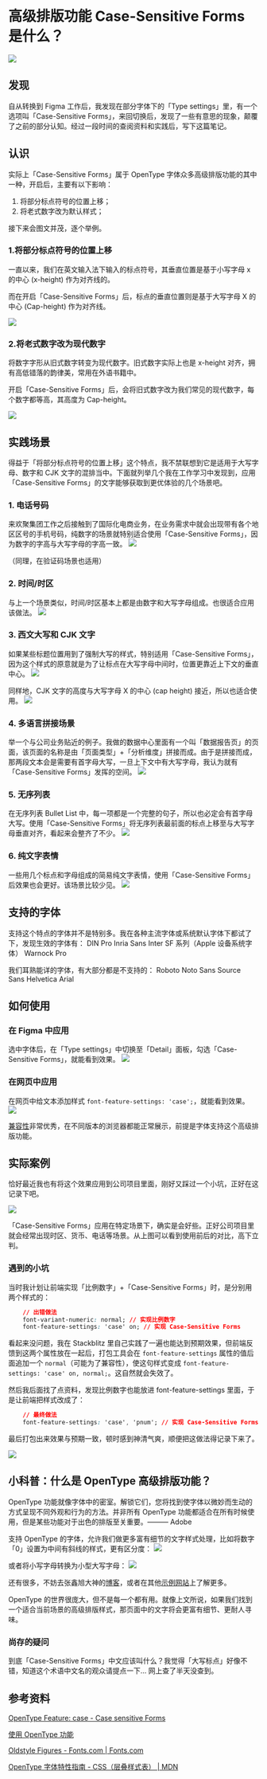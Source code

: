 # 高级排版功能 Case-Sensitive Forms 是什么？

![](https://lrdim.oss-cn-shenzhen.aliyuncs.com/blogimg/2022-05-14-e0efbeed2ca0/01.png)

## 发现
自从转换到 Figma 工作后，我发现在部分字体下的「Type settings」里，有一个选项叫「Case-Sensitive Forms」，来回切换后，发现了一些有意思的现象，颠覆了之前的部分认知。经过一段时间的查阅资料和实践后，写下这篇笔记。

## 认识
实际上「Case-Sensitive Forms」属于 OpenType 字体众多高级排版功能的其中一种，开启后，主要有以下影响：

1. 将部分标点符号的位置上移；
2. 将老式数字改为默认样式；

接下来会图文并茂，逐个举例。

### 1.将部分标点符号的位置上移
一直以来，我们在英文输入法下输入的标点符号，其垂直位置是基于小写字母 x 的中心 (x-height) 作为对齐线的。

而在开启「Case-Sensitive Forms」后，标点的垂直位置则是基于大写字母 X 的中心 (Cap-height) 作为对齐线。

![](https://lrdim.oss-cn-shenzhen.aliyuncs.com/blogimg/2022-05-14-e0efbeed2ca0/02.png)

### 2.将老式数字改为现代数字

将数字字形从旧式数字转变为现代数字。旧式数字实际上也是 x-height 对齐，拥有高低错落的韵律美，常用在外语书籍中。

开启「Case-Sensitive Forms」后，会将旧式数字改为我们常见的现代数字，每个数字都等高，其高度为 Cap-height。

![](https://lrdim.oss-cn-shenzhen.aliyuncs.com/blogimg/2022-05-14-e0efbeed2ca0/03.png)

## 实践场景
得益于「将部分标点符号的位置上移」这个特点，我不禁联想到它是适用于大写字母、数字和 CJK 文字的混排当中。下面就列举几个我在工作学习中发现到，应用「Case-Sensitive Forms」的文字能够获取到更优体验的几个场景吧。

### 1. 电话号码
来欢聚集团工作之后接触到了国际化电商业务，在业务需求中就会出现带有各个地区区号的手机号码，纯数字的场景就特别适合使用「Case-Sensitive Forms」，因为数字的字高与大写字母的字高一致。
![](https://lrdim.oss-cn-shenzhen.aliyuncs.com/blogimg/2022-05-14-e0efbeed2ca0/04.png)

（同理，在验证码场景也适用）

### 2. 时间/时区
与上一个场景类似，时间/时区基本上都是由数字和大写字母组成。也很适合应用该做法。
![](https://lrdim.oss-cn-shenzhen.aliyuncs.com/blogimg/2022-05-14-e0efbeed2ca0/05.png)


### 3. 西文大写和 CJK 文字
如果某些标题位置用到了强制大写的样式，特别适用「Case-Sensitive Forms」，因为这个样式的原意就是为了让标点在大写字母中间时，位置更靠近上下文的垂直中心。
![](https://lrdim.oss-cn-shenzhen.aliyuncs.com/blogimg/2022-05-14-e0efbeed2ca0/06.png)

同样地，CJK 文字的高度与大写字母 X 的中心 (cap height) 接近，所以也适合使用。
![](https://lrdim.oss-cn-shenzhen.aliyuncs.com/blogimg/2022-05-14-e0efbeed2ca0/07.png)

### 4. 多语言拼接场景
举一个与公司业务贴近的例子。我做的数据中心里面有一个叫「数据报告页」的页面，该页面的名称是由「页面类型」+「分析维度」拼接而成。由于是拼接而成，那两段文本会是需要有首字母大写，一旦上下文中有大写字母，我认为就有「Case-Sensitive Forms」发挥的空间。
![](https://lrdim.oss-cn-shenzhen.aliyuncs.com/blogimg/2022-05-14-e0efbeed2ca0/08.png)

### 5. 无序列表
在无序列表 Bullet List 中，每一项都是一个完整的句子，所以也必定会有首字母大写。使用「Case-Sensitive Forms」将无序列表最前面的标点上移至与大写字母垂直对齐，看起来会整齐了不少。
![](https://lrdim.oss-cn-shenzhen.aliyuncs.com/blogimg/2022-05-14-e0efbeed2ca0/09.png)

### 6. 纯文字表情
一些用几个标点和字母组成的简易纯文字表情，使用「Case-Sensitive Forms」后效果也会更好。该场景比较少见。
![](https://lrdim.oss-cn-shenzhen.aliyuncs.com/blogimg/2022-05-14-e0efbeed2ca0/10.png)

## 支持的字体
支持这个特点的字体并不是特别多。我在各种主流字体或系统默认字体下都试了下，发现生效的字体有：
DIN Pro
Inria Sans
Inter 
SF 系列（Apple 设备系统字体）
Warnock Pro

我们耳熟能详的字体，有大部分都是不支持的：
Roboto
Noto Sans
Source Sans
Helvetica
Arial

## 如何使用
### 在 Figma 中应用
选中字体后，在「Type settings」中切换至「Detail」面板，勾选「Case-Sensitive Forms」，就能看到效果。
![](https://lrdim.oss-cn-shenzhen.aliyuncs.com/blogimg/2022-05-14-e0efbeed2ca0/11.png)

### 在网页中应用
在网页中给文本添加样式 ```font-feature-settings: 'case';```，就能看到效果。
![](https://lrdim.oss-cn-shenzhen.aliyuncs.com/blogimg/2022-05-14-e0efbeed2ca0/12.png)

[兼容性](https://caniuse.com/font-feature)非常优秀，在不同版本的浏览器都能正常展示，前提是字体支持这个高级排版功能。

## 实际案例
恰好最近我也有将这个效果应用到公司项目里面，刚好又踩过一个小坑，正好在这记录下吧。

![](https://lrdim.oss-cn-shenzhen.aliyuncs.com/blogimg/2022-05-14-e0efbeed2ca0/13.png)

「Case-Sensitive Forms」应用在特定场景下，确实是会好些。正好公司项目里就会经常出现时区、货币、电话等场景。从上图可以看到使用前后的对比，高下立判。

### 遇到的小坑
当时我计划让前端实现「比例数字」+「Case-Sensitive Forms」时，是分别用两个样式的：
``` CSS
    // 出错做法
    font-variant-numeric: normal; // 实现比例数字
    font-feature-settings: 'case' on; // 实现 Case-Sensitive Forms
```
看起来没问题，我在 Stackblitz 里自己实践了一遍也能达到预期效果，但前端反馈到这两个属性放在一起后，打包工具会在 `font-feature-settings` 属性的值后面追加一个 `normal`（可能为了兼容性），使这句样式变成 `font-feature-settings: 'case' on, normal;`。这自然就会失效了。

然后我后面找了点资料，发现比例数字也能放进 font-feature-settings 里面，于是让前端把样式改成了：
``` CSS
    // 最终做法
    font-feature-settings: 'case', 'pnum'; // 实现 Case-Sensitive Forms 和比例数字
```

最后打包出来效果与预期一致，顿时感到神清气爽，顺便把这做法得记录下来了。

![](https://lrdim.oss-cn-shenzhen.aliyuncs.com/blogimg/2022-05-14-e0efbeed2ca0/14.png)


## 小科普：什么是 OpenType 高级排版功能？
OpenType 功能就像字体中的密室。解锁它们，您将找到使字体以微妙而生动的方式呈现不同外观和行为的方法。并非所有 OpenType 功能都适合在所有时候使用，但是某些功能对于出色的排版至关重要。——— Adobe

支持 OpenType 的字体，允许我们做更多富有细节的文字样式处理，比如将数字「0」设置为中间有斜线的样式，更有区分度：
![](https://lrdim.oss-cn-shenzhen.aliyuncs.com/blogimg/2022-05-14-e0efbeed2ca0/15.png)

或者将小写字母转换为小型大写字母：
![](https://lrdim.oss-cn-shenzhen.aliyuncs.com/blogimg/2022-05-14-e0efbeed2ca0/16.png)

还有很多，不妨去张鑫旭大神的[博客](https://www.zhangxinxu.com/wordpress/2018/12/css-font-feature-settings-keyword-value)，或者在其他[示例网站](https://sparanoid.com/lab/opentype-features/)上了解更多。

OpenType 的世界很庞大，但不是每一个都有用。就像上文所说，如果我们找到一个适合当前场景的高级排版样式，那页面中的文字将会更富有细节、更耐人寻味。

### 尚存的疑问
到底「Case-Sensitive Forms」中文应该叫什么？我觉得「大写标点」好像不错，知道这个术语中文名的观众请提点一下... 网上查了半天没查到。

## 参考资料
[OpenType Feature: case - Case sensitive Forms](https://www.preusstype.com/techdata/otf_case.php)

[使用 OpenType 功能](https://helpx.adobe.com/cn/fonts/using/use-open-type-features.html)

[Oldstyle Figures - Fonts.com | Fonts.com](https://www.fonts.com/content/learning/fontology/level-3/numbers/oldstyle-figures)

[OpenType 字体特性指南 - CSS（层叠样式表） | MDN](https://developer.mozilla.org/zh-CN/docs/Web/CSS/CSS_Fonts/OpenType_fonts_guide)